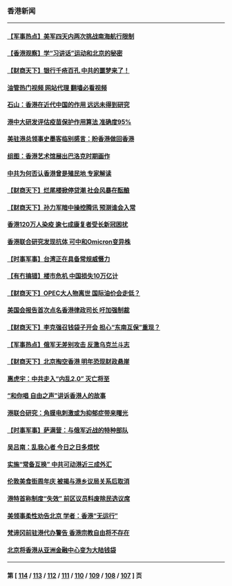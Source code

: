 ### 香港新闻
---
#### [【军事热点】美军四天内两次挑战南海航行限制](../../pages/ncid1349362/n13784374.md?07200445) 
#### [【香港观察】学“习讲话”运动和北京的秘密](../../pages/ncid1349362/n13784237.md?07200445) 
#### [【财商天下】银行千疮百孔 中共的噩梦来了！](../../pages/ncid1349362/n13784049.md?07200445) 
#### [油管热门视频 网站代理 翻墙必看视频](http://209.222.30.114:81/youtube.html?07200445)
#### [石山：香港在近代中国的作用 远远未得到研究](../../pages/ncid1349362/n13783345.md?07200445) 
#### [港中大研发评估疫苗保护作用算法 准确度95%](../../pages/ncid1349362/n13782688.md?07200445) 
#### [美驻港总领事史墨客临别感言：盼香港做回香港](../../pages/ncid1349362/n13782585.md?07200445) 
#### [组图：香港艺术馆展出巴洛克时期画作](../../pages/ncid1349362/n13782135.md?07200445) 
#### [中共为何否认香港曾是殖民地 专家解读](../../pages/ncid1349362/n13781804.md?07200445) 
#### [【财商天下】烂尾楼掀停贷潮 社会风暴在酝酿](../../pages/ncid1349362/n13781801.md?07200445) 
#### [【财商天下】孙力军暗中操控腾讯 预测谁会入常](../../pages/ncid1349362/n13781055.md?07200445) 
#### [香港120万人染疫 逾七成康复者受长新冠困扰](../../pages/ncid1349362/n13781018.md?07200445) 
#### [香港联合研究发现抗体 可中和Omicron变异株](../../pages/ncid1349362/n13781003.md?07200445) 
#### [【时事军事】台湾正在具备常规威慑力](../../pages/ncid1349362/n13780562.md?07200445) 
#### [【有冇搞错】楼市危机 中国损失10万亿计](../../pages/ncid1349362/n13780544.md?07200445) 
#### [【财商天下】OPEC大人物离世 国际油价会走低？](../../pages/ncid1349362/n13780200.md?07200445) 
#### [美国会报告首次点名香港律政司长 吁加强制裁](../../pages/ncid1349362/n13779884.md?07200445) 
#### [【财商天下】李克强召钱袋子开会 担心“东南互保”重现？](../../pages/ncid1349362/n13779421.md?07200445) 
#### [【军事热点】俄军无差别攻击 反激乌克兰斗志](../../pages/ncid1349362/n13778681.md?07200445) 
#### [【财商天下】北京掏空香港 明年恐现财政悬崖](../../pages/ncid1349362/n13778670.md?07200445) 
#### [惠虎宇：中共走入“内乱2.0” 灭亡将至](../../pages/ncid1349362/n13778194.md?07200445) 
#### [“和你唱 自由之声”讲诉香港人的故事](../../pages/ncid1349362/n13778097.md?07200445) 
#### [港联合研究：角膜电刺激或为抑郁症带来曙光](../../pages/ncid1349362/n13777710.md?07200445) 
#### [【时事军事】萨满营：与俄军近战的特种部队](../../pages/ncid1349362/n13777498.md?07200445) 
#### [吴吕南：乱我心者 今日之日多烦忧](../../pages/ncid1349362/n13777510.md?07200445) 
#### [实施“常备互换” 中共可动港近三成外汇](../../pages/ncid1349362/n13777440.md?07200445) 
#### [伦敦美食街周年庆 被揭与港乡议局关系后取消](../../pages/ncid1349362/n13777423.md?07200445) 
#### [港特首称制度“失效” 前区议员料废除民选议席](../../pages/ncid1349362/n13777379.md?07200445) 
#### [美领事柔性劝告北京 学者：香港“无运行”](../../pages/ncid1349362/n13777357.md?07200445) 
#### [梵谛冈前驻港代办警告 香港宗教自由将不存在](../../pages/ncid1349362/n13777315.md?07200445) 
#### [北京将香港从亚洲金融中心变为大陆钱袋](../../pages/ncid1349362/n13777283.md?07200445) 

---
#### 第 [ [114](./114.md?07200445) / [113](./113.md?07200445) / [112](./112.md?07200445) / [111](./111.md?07200445) / [110](./110.md?07200445) / [109](./109.md?07200445) / [108](./108.md?07200445) / [107](./107.md?07200445) ] 页
